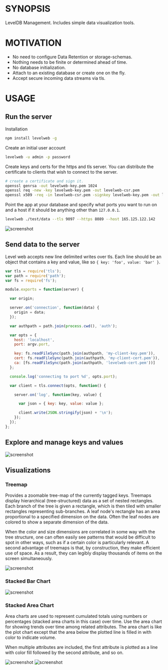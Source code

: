 # SYNOPSIS
LevelDB Management. Includes simple data visualization tools.

# MOTIVATION

 - No need to configure Data Retention or storage-schemas.
 - Nothing needs to be finite or determined ahead of time.
 - No database initialization.
 - Attach to an existing database or create one on the fly.
 - Accept secure incoming data streams via tls.

# USAGE
## Run the server
Installation
```bash
npm install levelweb -g
```

Create an initial user account
```bash
levelweb -u admin -p password
```

Create keys and certs for the https and tls server. You can distribute the
certificate to clients that wish to connect to the server.
```bash
# create a certificate and sign it.
openssl genrsa -out levelweb-key.pem 1024
openssl req -new -key levelweb-key.pem -out levelweb-csr.pem
openssl x509 -req -in levelweb-csr.pem -signkey levelweb-key.pem -out levelweb-cert.pem
```

Point the app at your database and specify what ports you want to run on and a
host if it should be anything other than `127.0.0.1`.
```bash
levelweb ./test/data --tls 9097 --https 8089 --host 165.125.122.142
```

![screenshot](/screenshots/screenshot0.png)

## Send data to the server
Level web accepts new line delimited writes over tls. Each line should be an 
object that contains a key and value, like so `{ key: 'foo', value: 'bar' }`.

```js
var tls = require('tls');
var path = require('path');
var fs = require('fs');

module.exports = function(server) {

  var origin;

  server.on('connection', function(data) {
    origin = data;
  });

  var authpath = path.join(process.cwd(), 'auth');

  var opts = {
    host: 'localhost',
    port: argv.port,

    key: fs.readFileSync(path.join(authpath, 'my-client-key.pem')),
    cert: fs.readFileSync(path.join(authpath, 'my-client-cert.pem')),
    ca: [fs.readFileSync(path.join(authpath, 'levelweb-cert.pem'))]
  };

  console.log('connecting to port %d', opts.port);

  var client = tls.connect(opts, function() {

    server.on('log', function(key, value) {

      var json = { key: key, value: value };

      client.write(JSON.stringify(json) + '\n');
    });
  });
};
```

## Explore and manage keys and values
![screenshot](/screenshots/screenshot.png)

## Visualizations

### Treemap
Provides a zoomable tree-map of the currently tagged keys. Treemaps display 
hierarchical (tree-structured) data as a set of nested rectangles. Each branch
of the tree is given a rectangle, which is then tiled with smaller rectangles 
representing sub-branches. A leaf node's rectangle has an area proportional to 
a specified dimension on the data. Often the leaf nodes are colored to show a 
separate dimension of the data.

When the color and size dimensions are correlated in some way with the tree 
structure, one can often easily see patterns that would be difficult to spot in 
other ways, such as if a certain color is particularly relevant. A second 
advantage of treemaps is that, by construction, they make efficient use of 
space. As a result, they can legibly display thousands of items on the screen 
simultaneously.

![screenshot](/screenshots/screenshot2.png)

### Stacked Bar Chart

![screenshot](/screenshots/screenshot5.png)

### Stacked Area Chart
Area charts are used to represent cumulated totals using numbers or percentages 
(stacked area charts in this case) over time. Use the area chart for showing 
trends over time among related attributes. The area chart is like the plot chart
except that the area below the plotted line is filled in with color to indicate 
volume.

When multiple attributes are included, the first attribute is plotted as a line 
with color fill followed by the second attribute, and so on.

![screenshot](/screenshots/screenshot3.png)
![screenshot](/screenshots/screenshot4.png)
